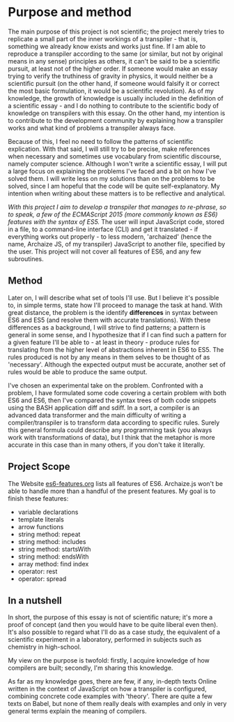 # Purpose and method

The main purpose of this project is not scientific; the project merely
tries to replicate a small part of the inner workings of a transpiler - that
is, something we already know exists and works just fine. If I am able to 
reproduce a transpiler according to the same (or similar, but not by original means in 
any sense) principles as others, it can't be said to be a scientific pursuit, at least not
of the higher order. If someone would make an essay trying to verify the
truthiness of gravity in physics, it would neither be a scientific pursuit (on the
other hand, if someone would falsify it or correct the most basic formulation, it
would be a scientific revolution). As of my knowledge, the growth of knowledge is usually
included in the definition of a scientific essay - and I do nothing to contribute to the
scientific body of knowledge on transpilers with this essay. On the other hand, my 
intention is to contribute to the development community by explaining how a transpiler 
works and what kind of problems a transpiler always face.

Because of this, I feel no need to follow the patterns of scientific explication. With
that said, I will still try to be precise, make references when necessary and sometimes
use vocabulary from scientific discourse, namely computer science. Although I won't write
a scientific essay, I will put a large focus on explaining the problems I've faced and a
bit on how I've solved them. I will write less on my solutions than on the problems to be
solved, since I am hopeful that the code will be quite self-explanatory. My intention when
writing about these matters is to be reflective and analytical.

*With this project I aim to develop a transpiler that manages to re-phrase, so to speak,
a few of the ECMAScript 2015 (more commonly known as ES6) features with the syntax of ES5.*
The user will input JavaScript code, stored in a file, to a command-line interface (CLI)
and get it translated - if everything works out properly - to less modern, 'archaized' (hence
the name, Archaize JS, of my transpiler) JavaScript to another file, specified by the 
user. This project will not cover all features of ES6, and any few subroutines.


## Method

Later on, I will describe what set of tools I'll use. But I believe it's possible to, in
simple terms, state how I'll proceed to manage the task at hand. With great distance, the problem
is the identify **differences** in syntax between ES6 and ES5 (and resolve them with 
accurate translations). With these differences as a background, I will strive to find 
patterns; a pattern is general in some sense, and I hypothesize that if I can find such a 
pattern for a given feature I'll be able to - at least in theory - produce rules for translating 
from the higher level of abstractions inherent in ES6 to ES5. The rules produced is not by
any means in them selves to be thought of as 'necessary'. Although the expected output
must be accurate, another set of rules would be able to produce the same output.

I've chosen an experimental take on the problem. Confronted with a problem, I have 
formulated some code covering a certain problem with both ES6 and ES6, then I've compared 
the syntax trees of both code snippets using the BASH application diff and sdiff. In a 
sort, a compiler is an advanced data transformer and the main difficulty of writing a 
compiler/transpiler is to transform data according to specific rules. Surely this general 
formula could describe any programming task (you always work with transformations of data), 
but I think that the metaphor is more accurate in this case than in many others, if you 
don't take it literally.



## Project Scope

The Website [es6-features.org](es6-features.org) lists all features of ES6. Archaize.js
won't be able to handle more than a handful of the present features. My goal is to 
finish these features:

* variable declarations 
* template literals
* arrow functions
* string method: repeat
* string method: includes
* string method: startsWith
* string method: endsWith
* array method: find index
* operator: rest
* operator: spread


## In a nutshell

In short, the purpose of this essay is not of scientific nature; it's more a proof of 
concept (and then you would have to be quite liberal even then). It's also possible to
regard what I'll do as a case study, the equivalent of a scientific experiment in a 
laboratory, performed in subjects such as chemistry in high-school. 

My view on the purpose is twofold: firstly, I acquire knowledge of how compilers 
are built; secondly, I'm sharing this knowledge.

As far as my knowledge goes, there are few, if any, in-depth texts Online written in 
the context of JavaScript on how a transpiler is configured, combining concrete code
examples with 'theory'. There are quite a few texts on Babel, but none of them really 
deals with examples and only in very general terms explain the meaning of compilers.



